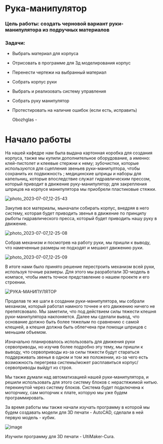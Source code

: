 # Рука-манипулятор


### Цель работы: создать черновой вариант руки-манипулятора из подручных материалов 
### Задачи: 
* Выбрать материал для корпуса 
* Отрисовать в программе для 3д моделирования корпус 
* Перенести чертежи на выбранный материал 
* Собрать корпус руки 
* Выбрать и реализовать систему управления 
* Собрать руку манипулятор 
* Протестировать на наличие ошибок (если есть, исправить)

  Obozhglas -

# Начало работы
  На нашей кафедре нам была выдана картонная коробка для создания корпуса, также мы купили дополнительное оборудование, а именно: клей-пистолет и клеевые стержни к нему; зубочистки, которые используются для сцепления звеньев руки-манипултора, чтобы сохранить их подвижность ; медицинские шприцы и наборы для капельниц, которые впоследствие служат гидравлическим прессом, который приводит в движение руку-манипулятор; для закрепления шприцов на корпусе манипулятора мы приобрели пластиковые стяжки.

  ![photo_2023-07-07_12-25-43](https://github.com/Obozhglas/arm-manipulator/assets/138434082/727dfbbf-6f85-403b-91ba-2726211ad987)
  
  Закупив все материалы, мыначали собирать корпус, внедряя в него систему, которая будет приводить звенья в движение по принципу рыботы гидравлического пресса, который будет приводить нашу руку в движение. 
  
  ![photo_2023-07-07_12-25-08](https://github.com/Obozhglas/arm-manipulator/assets/138434082/a032f943-a03b-454f-b33a-ae17f70cc2b5)

  
  Собрав механизм и посмотрев на работу руки, мы пришли к выводу, что намеченные размеры не подходят и мешают движению руки. 

  ![photo_2023-07-07_12-25-09](https://github.com/Obozhglas/arm-manipulator/assets/138434082/0c94b43d-f49c-4f48-9cca-f67d45e7a5c8)
  
  В итоге нами было принято решение перестроить механизм всей руки, используя точные размеры. Для этого мы разработали 3D-модель в компасе, чтобы иметь точное представление о нашем проекте и его строении. 

  ![РУКА-МАНИПУЛЯТОР](https://github.com/Obozhglas/arm-manipulator/assets/138434082/b21d5460-2c86-48b0-aa0a-86de31409657)
  
  Проделав те же шаги в создании руки-манипулятора, мы собрали механизм, который работал намного точнее и его движению ничего не препятсвовало. Мы заметили, что под действием силы тяжести клешня руки-манипулятора наклоняется. Далее мы сделали вывод, что основание должно быть более тяжелым по сравнению с самой клещней, а клешня должна быть облегчена при помощи шприцов с меньшим объемом. 

  Изначально планировалось использовать для движения руки сервоприводы, но изучив более подробно эту тему, мы пришли к выводу, что сервоприводы из-за силы тяжести будут стараться поддерживать звенья в одном и том же положении, из-за чего есть возможность перегрева системы/может расплавиться корпус/сервоприводы выйдут из строя. 

  Мы также думали над автоматизацией нашей руки-манипулятора, и решили использовать для этого систему блоков с нерастяжимой нитью. перекинутой через систему блоков. Система будет подключена к моторчику, сам моторчик к плате, которую мы уже будем программировать. 

  За время работы мы также начали изучать программу в которой мы будем создавать модели для 3D печати - AutoCAD, сделали в ней первую модель - кубик.

  ![image](https://github.com/Obozhglas/arm-manipulator/assets/138434082/bf080c18-d532-47a6-ae4a-3ca6679e86ec)

  Изучили программу для 3D печати - UltiMaker-Cura.
